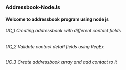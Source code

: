 ### Addressbook-NodeJs

#### Welcome to addressbook program using node js

###### UC_1 Creating addressbook with different contact fields 

###### UC_2 Validate contact detail fields using RegEx

###### UC_3 Create addressbook array and add contact to it 
